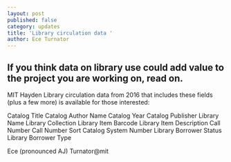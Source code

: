 ```yaml
---
layout: post
published: false
category: updates
title: 'Library circulation data '
author: Ece Turnator
---
```


## If you think data on library use could add value to the project you are working on, read on. 

MIT Hayden Library circulation data from 2016 that includes these fields (plus a few more) is available for those interested: 

Catalog Title	Catalog Author Name	Catalog Year	Catalog Publisher	Library Name	Library Collection	Library Item Barcode	Library Item Description	Call Number	Call Number Sort	Catalog System Number	Library Borrower Status	Library Borrower Type

Ece (pronounced AJ) Turnator@mit





